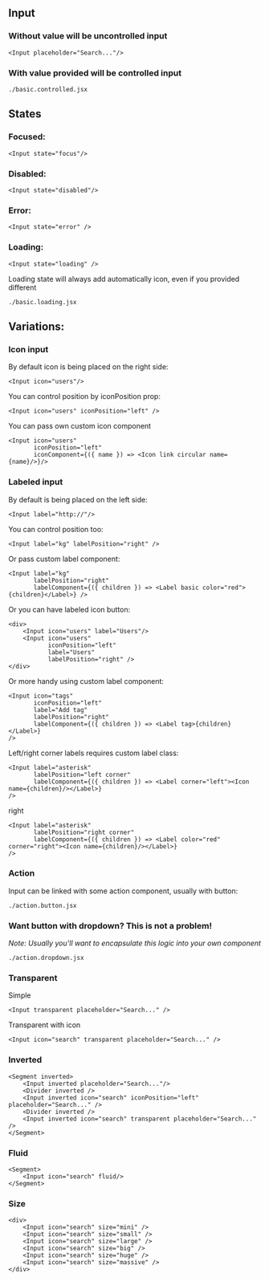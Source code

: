 ## Input

### Without value will be uncontrolled input

    <Input placeholder="Search..."/>


### With value provided will be controlled input


```require
./basic.controlled.jsx
```


## States

### Focused:

    <Input state="focus"/>

### Disabled:

    <Input state="disabled"/>

### Error:

    <Input state="error" />

### Loading:

    <Input state="loading" />

Loading state will always add automatically icon, even if you provided different

```require
./basic.loading.jsx
```


## Variations:

### Icon input
By default icon is being placed on the right side:

    <Input icon="users"/>

You can control position by iconPosition prop:

    <Input icon="users" iconPosition="left" />

You can pass own custom icon component

    <Input icon="users"
           iconPosition="left"
           iconComponent={({ name }) => <Icon link circular name={name}/>}/>


### Labeled input
By default is being placed on the left side:

    <Input label="http://"/>

You can control position too:

    <Input label="kg" labelPosition="right" />


Or pass custom label component:

    <Input label="kg"
           labelPosition="right"
           labelComponent={({ children }) => <Label basic color="red">{children}</Label>} />

Or you can have labeled icon button:

    <div>
        <Input icon="users" label="Users"/>
        <Input icon="users"
               iconPosition="left"
               label="Users"
               labelPosition="right" />
    </div>

Or more handy using custom label component:

    <Input icon="tags"
           iconPosition="left"
           label="Add tag"
           labelPosition="right"
           labelComponent={({ children }) => <Label tag>{children}</Label>}
    />

Left/right corner labels requires custom label class:

    <Input label="asterisk"
           labelPosition="left corner"
           labelComponent={({ children }) => <Label corner="left"><Icon name={children}/></Label>}
    />

right

    <Input label="asterisk"
           labelPosition="right corner"
           labelComponent={({ children }) => <Label color="red" corner="right"><Icon name={children}/></Label>}
    />

### Action
Input can be linked with some action component, usually with button:

```require
./action.button.jsx
```

### Want button with dropdown? This is not a problem!

*Note: Usually you'll want to encapsulate this logic into your own component*

```require
./action.dropdown.jsx
```

### Transparent
Simple

    <Input transparent placeholder="Search..." />

Transparent with icon

    <Input icon="search" transparent placeholder="Search..." />

### Inverted

    <Segment inverted>
        <Input inverted placeholder="Search..."/>
        <Divider inverted />
        <Input inverted icon="search" iconPosition="left" placeholder="Search..." />
        <Divider inverted />
        <Input inverted icon="search" transparent placeholder="Search..." />
    </Segment>

### Fluid

    <Segment>
        <Input icon="search" fluid/>
    </Segment>

### Size

    <div>
        <Input icon="search" size="mini" />
        <Input icon="search" size="small" />
        <Input icon="search" size="large" />
        <Input icon="search" size="big" />
        <Input icon="search" size="huge" />
        <Input icon="search" size="massive" />
    </div>
